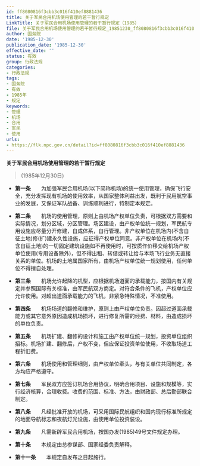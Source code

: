 ```yaml
---
id: ff8080816f3cbb3c016f410ef8881436
title: 关于军民合用机场使用管理的若干暂行规定
LinkTitle: 关于军民合用机场使用管理的若干暂行规定（1985）
file: 关于军民合用机场使用管理的若干暂行规定_19851230_ff8080816f3cbb3c016f410ef8881436.docx
author: 国务院
date: '1985-12-30'
publication_date: '1985-12-30'
effective_date: ''
status: 有效
group: 行政法规
categories:
- 行政法规
tags:
- 国务院
- 有效
- 1985年
- 规定
keywords:
- 管理
- 机场
- 合用
- 军民
- 使用
urls:
- https://flk.npc.gov.cn/detail?id=ff8080816f3cbb3c016f410ef8881436
---
```


**关于军民合用机场使用管理的若干暂行规定**

> (1985年12月30日)

- **第一条**　　为加强军民合用机场(以下简称机场)的统一使用管理，确保飞行安全，充分发挥现有机场的使用效率，从国家整体利益出发，既利于民用航空事业的发展，又保证军队战备、训练顺利进行，特制定本规定。

- **第二条**　　机场的使用管理，原则上由机场产权单位负责，可根据双方需要和实际情况，划分区域，分区管理。场区建设，由产权单位统一规划，军民航专用设施应尽量分开修建，自成体系，自行管理。非产权单位在机场内(不含自征土地)修(扩)建永久性设施，应征得产权单位同意。非产权单位在机场内(不含自征土地)的一切固定建筑设施如不再使用时，可按质作价移交给机场产权单位使用(专用设备除外)，但不得出租、转借或转让给与本场飞行业务无直接关系的单位。机场的土地属国家所有，由机场产权单位统一规划使用，任何单位不得擅自处理。

- **第三条**　　机场允许起降的机型，应根据机场道面的承载能力，按国内有关规定并参照国际有关标准，由军民航双方商定。对符合条件的飞机，产权单位应允许使用。对超出道面承载能力的飞机，非紧急特殊情况，不准使用。

- **第四条**　　机场场道的翻修和维护，原则上由产权单位负责。因超过道面承载能力或其它意外原因造成机场损坏，进行修复所需的经费、材料，由造成损坏的单位负责。

- **第五条**　　机场扩建、翻修的设计和施工由产权单位统一规划，投资单位组织招标。机场扩建、翻修后，产权不变，但应保证投资单位使用，不收取场道工程折旧费。

- **第六条**　　机场使用和管理细则，由产权单位牵头，与有关单位共同制定，各方均应严格遵守。

- **第七条**　　军民双方应签订机场合用协议，明确合用项目、设施和规模等，实行经济核算，合理收费。收费的范围、标准、方法，由财政部、总后勤部联合制定。

- **第八条**　　凡经批准开放的机场，可采用国际民航组织和国内现行标准所规定的地面导航标志和夜航灯光设施，由使用单位投资装设。

- **第九条**　　凡需新辟军民合用机场，按国办发(1985)49号文件规定办理。

- **第十条**　　本规定由总参谋部、国家经委负责解释。

- **第十一条**　　本规定自发布之日起施行。
